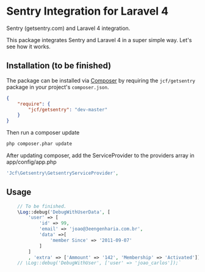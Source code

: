 # Sentry Integration for Laravel 4

Sentry (getsentry.com) and Laravel 4 integration.

This package integrates Sentry and Laravel 4 in a super simple way. Let's see how it works.

## Installation (to be finished)

The package can be installed via [Composer](http://getcomposer.org) by requiring the
`jcf/getsentry` package in your project's `composer.json`.

```json
{
    "require": {
        "jcf/getsentry": "dev-master"
    }
}
```

Then run a composer update
```sh
php composer.phar update
```


After updating composer, add the ServiceProvider to the providers array in app/config/app.php

```php
'Jcf\Getsentry\GetsentryServiceProvider',
```

## Usage

```php
	// To be finished.
	\Log::debug('DebugWithUserData', [
		'user' => [
			'id' => 99,
			'email' => 'joao@3eengenharia.com.br',
			'data' =>[
				'member Since' => '2011-09-07' 
			]
		]
		, 'extra' => ['Ammount' => '142', 'Membership' => 'Activated']]);
	// \Log::debug('DebugWithUser', ['user' => 'joao_carlos']);`
```
